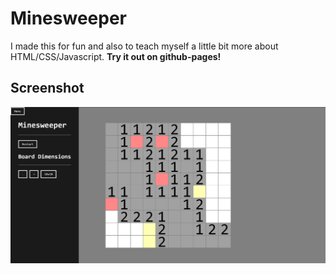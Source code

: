 # Minesweeper

I made this for fun and also to teach myself a little bit more about HTML/CSS/Javascript. **Try it out on github-pages!**

## Screenshot

![minesweeper](https://github.com/williamShuppert/Minesweeper/blob/master/minesweeper.PNG)
